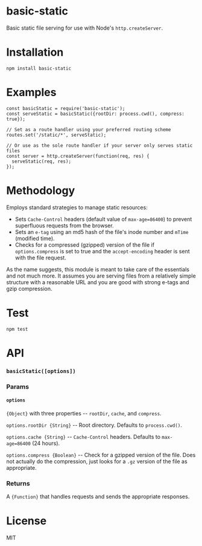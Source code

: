 # basic-static
Basic static file serving for use with Node's `http.createServer`.

# Installation
`npm install basic-static`

# Examples
```
const basicStatic = require('basic-static');
const serveStatic = basicStatic({rootDir: process.cwd(), compress: true});

// Set as a route handler using your preferred routing scheme
routes.set('/static/*', serveStatic);

// Or use as the sole route handler if your server only serves static files
const server = http.createServer(function(req, res) {
  serveStatic(req, res);
});
```

# Methodology
Employs standard strategies to manage static resources:
+ Sets `Cache-Control` headers (default value of `max-age=86400`) to prevent superfluous requests from the browser.
+ Sets an `e-tag` using an md5 hash of the file's inode number and `mTime` (modified time).
+ Checks for a compressed (gzipped) version of the file if `options.compress` is set to true and the `accept-encoding` header is sent with the file request.

As the name suggests, this module is meant to take care of the essentials and not much more. It assumes you are serving files from a relatively simple structure with a reasonable URL and you are good with strong e-tags and gzip compression.

# Test
`npm test`

# API
### `basicStatic([options])`

### Params
#### `options`
`{Object}` with three properties -- `rootDir`, `cache`, and `compress`.

`options.rootDir {String}` -- Root directory. Defaults to `process.cwd()`.

`options.cache {String}` -- `Cache-Control` headers. Defaults to `max-age=86400` (24 hours).

`options.compress {Boolean}` -- Check for a gzipped version of the file. Does not actually do the compression, just looks for a `.gz` version of the file as appropriate.

### Returns
A `{Function}` that handles requests and sends the appropriate responses.

# License
MIT